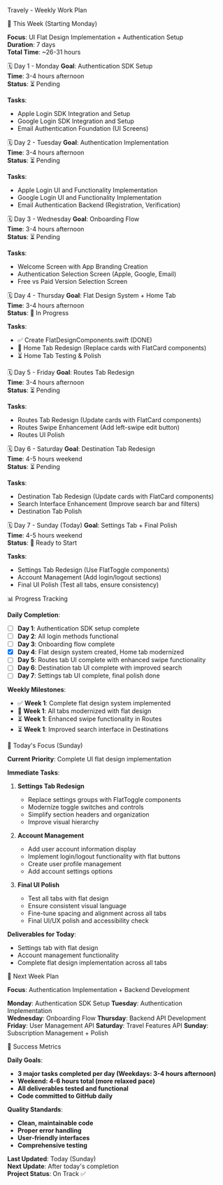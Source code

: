 Travely - Weekly Work Plan

📅 This Week (Starting Monday)

**Focus**: UI Flat Design Implementation + Authentication Setup  
**Duration**: 7 days  
**Total Time**: ~26-31 hours  

🗓️ Day 1 - Monday
**Goal**: Authentication SDK Setup  
**Time**: 3-4 hours afternoon  
**Status**: ⏳ Pending  

**Tasks**:
- Apple Login SDK Integration and Setup
- Google Login SDK Integration and Setup  
- Email Authentication Foundation (UI Screens)

🗓️ Day 2 - Tuesday
**Goal**: Authentication Implementation  
**Time**: 3-4 hours afternoon  
**Status**: ⏳ Pending  

**Tasks**:
- Apple Login UI and Functionality Implementation
- Google Login UI and Functionality Implementation
- Email Authentication Backend (Registration, Verification)

🗓️ Day 3 - Wednesday
**Goal**: Onboarding Flow  
**Time**: 3-4 hours afternoon  
**Status**: ⏳ Pending  

**Tasks**:
- Welcome Screen with App Branding Creation
- Authentication Selection Screen (Apple, Google, Email)
- Free vs Paid Version Selection Screen

🗓️ Day 4 - Thursday
**Goal**: Flat Design System + Home Tab  
**Time**: 3-4 hours afternoon  
**Status**: 🔄 In Progress  

**Tasks**:
- ✅ Create FlatDesignComponents.swift (DONE)
- 🔄 Home Tab Redesign (Replace cards with FlatCard components)
- ⏳ Home Tab Testing & Polish

🗓️ Day 5 - Friday
**Goal**: Routes Tab Redesign  
**Time**: 3-4 hours afternoon  
**Status**: ⏳ Pending  

**Tasks**:
- Routes Tab Redesign (Update cards with FlatCard components)
- Routes Swipe Enhancement (Add left-swipe edit button)
- Routes UI Polish

🗓️ Day 6 - Saturday
**Goal**: Destination Tab Redesign  
**Time**: 4-5 hours weekend  
**Status**: ⏳ Pending  

**Tasks**:
- Destination Tab Redesign (Update cards with FlatCard components)
- Search Interface Enhancement (Improve search bar and filters)
- Destination Tab Polish

🗓️ Day 7 - Sunday (Today)
**Goal**: Settings Tab + Final Polish  
**Time**: 4-5 hours weekend  
**Status**: 🔄 Ready to Start  

**Tasks**:
- Settings Tab Redesign (Use FlatToggle components)
- Account Management (Add login/logout sections)
- Final UI Polish (Test all tabs, ensure consistency)

📊 Progress Tracking

**Daily Completion**:
- [ ] **Day 1**: Authentication SDK setup complete
- [ ] **Day 2**: All login methods functional
- [ ] **Day 3**: Onboarding flow complete
- [x] **Day 4**: Flat design system created, Home tab modernized
- [ ] **Day 5**: Routes tab UI complete with enhanced swipe functionality
- [ ] **Day 6**: Destination tab UI complete with improved search
- [ ] **Day 7**: Settings tab UI complete, final polish done

**Weekly Milestones**:
- ✅ **Week 1**: Complete flat design system implemented
- 🔄 **Week 1**: All tabs modernized with flat design
- ⏳ **Week 1**: Enhanced swipe functionality in Routes
- ⏳ **Week 1**: Improved search interface in Destinations

🎯 Today's Focus (Sunday)

**Current Priority**: Complete UI flat design implementation

**Immediate Tasks**:
1. **Settings Tab Redesign**
   - Replace settings groups with FlatToggle components
   - Modernize toggle switches and controls
   - Simplify section headers and organization
   - Improve visual hierarchy

2. **Account Management**
   - Add user account information display
   - Implement login/logout functionality with flat buttons
   - Create user profile management
   - Add account settings options

3. **Final UI Polish**
   - Test all tabs with flat design
   - Ensure consistent visual language
   - Fine-tune spacing and alignment across all tabs
   - Final UI/UX polish and accessibility check

**Deliverables for Today**:
- Settings tab with flat design
- Account management functionality
- Complete flat design implementation across all tabs

🚀 Next Week Plan

**Focus**: Authentication Implementation + Backend Development

**Monday**: Authentication SDK Setup
**Tuesday**: Authentication Implementation  
**Wednesday**: Onboarding Flow
**Thursday**: Backend API Development
**Friday**: User Management API
**Saturday**: Travel Features API
**Sunday**: Subscription Management + Polish

🎯 Success Metrics

**Daily Goals**:
- **3 major tasks completed per day (Weekdays: 3-4 hours afternoon)**
- **Weekend: 4-6 hours total (more relaxed pace)**
- **All deliverables tested and functional**
- **Code committed to GitHub daily**

**Quality Standards**:
- **Clean, maintainable code**
- **Proper error handling**
- **User-friendly interfaces**
- **Comprehensive testing**

**Last Updated**: Today (Sunday)  
**Next Update**: After today's completion  
**Project Status**: On Track ✅
